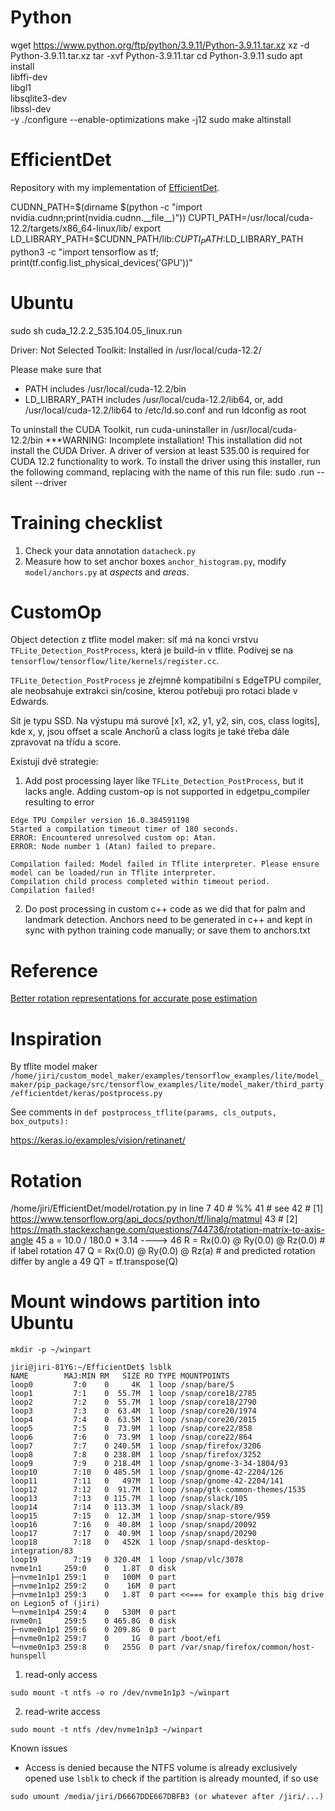# Python
wget https://www.python.org/ftp/python/3.9.11/Python-3.9.11.tar.xz
xz -d Python-3.9.11.tar.xz
tar -xvf Python-3.9.11.tar
cd Python-3.9.11
sudo apt install        \
      libffi-dev        \
      libgl1            \
      libsqlite3-dev    \
      libssl-dev        \
      -y
./configure --enable-optimizations
make -j12
sudo make altinstall

# EfficientDet

Repository with my implementation of [EfficientDet](https://arxiv.org/abs/1911.09070).

CUDNN_PATH=$(dirname $(python -c "import nvidia.cudnn;print(nvidia.cudnn.__file__)"))
CUPTI_PATH=/usr/local/cuda-12.2/targets/x86_64-linux/lib/
export LD_LIBRARY_PATH=$CUDNN_PATH/lib:$CUPTI_PATH:$LD_LIBRARY_PATH
python3 -c "import tensorflow as tf; print(tf.config.list_physical_devices('GPU'))"

# Ubuntu
sudo sh cuda_12.2.2_535.104.05_linux.run

Driver:   Not Selected
Toolkit:  Installed in /usr/local/cuda-12.2/

Please make sure that
 -   PATH includes /usr/local/cuda-12.2/bin
 -   LD_LIBRARY_PATH includes /usr/local/cuda-12.2/lib64, or, add /usr/local/cuda-12.2/lib64 to /etc/ld.so.conf and run ldconfig as root

To uninstall the CUDA Toolkit, run cuda-uninstaller in /usr/local/cuda-12.2/bin
***WARNING: Incomplete installation! This installation did not install the CUDA Driver. A driver of version at least 535.00 is required for CUDA 12.2 functionality to work.
To install the driver using this installer, run the following command, replacing <CudaInstaller> with the name of this run file:
    sudo <CudaInstaller>.run --silent --driver
# Training checklist
1. Check your data annotation `datacheck.py`
2. Measure how to set anchor boxes `anchor_histogram.py`, modify `model/anchors.py` at *aspects* and *areas*.

# CustomOp
Object detection z tflite model maker: síť má na konci vrstvu `TFLite_Detection_PostProcess`, která je build-in v tflite. Podívej se na `tensorflow/tensorflow/lite/kernels/register.cc`.

`TFLite_Detection_PostProcess` je zřejmně kompatibilní s EdgeTPU compiler, ale neobsahuje extrakci sin/cosine, kterou potřebuji pro rotaci blade v Edwards.

Sít je typu SSD. Na výstupu má surové
[x1, x2, y1, y2, sin, cos, class logits], kde x, y, jsou offset a scale Anchorů a class logits je také třeba dále zpravovat na třídu a score.

Existují dvě strategie:
1) Add post processing layer like `TFLite_Detection_PostProcess`, but it lacks angle. Adding custom-op is not supported in edgetpu_compiler resulting to error

```
Edge TPU Compiler version 16.0.384591198
Started a compilation timeout timer of 180 seconds.
ERROR: Encountered unresolved custom op: Atan.
ERROR: Node number 1 (Atan) failed to prepare.

Compilation failed: Model failed in Tflite interpreter. Please ensure model can be loaded/run in Tflite interpreter.
Compilation child process completed within timeout period.
Compilation failed! 
```

2) Do post processing in custom c++ code as we did that for palm and landmark detection. Anchors need to be generated in c++ and kept in sync with python training code manually; or save them to anchors.txt

# Reference
[Better rotation representations for accurate pose estimation](https://towardsdatascience.com/better-rotation-representations-for-accurate-pose-estimation-e890a7e1317f)

# Inspiration
By tflite model maker
`/home/jiri/custom_model_maker/examples/tensorflow_examples/lite/model_maker/pip_package/src/tensorflow_examples/lite/model_maker/third_party/efficientdet/keras/postprocess.py`

See comments in `def postprocess_tflite(params, cls_outputs, box_outputs):`

https://keras.io/examples/vision/retinanet/

# Rotation
/home/jiri/EfficientDet/model/rotation.py in line 7
      40 # %%
      41 # see
      42 # [1] https://www.tensorflow.org/api_docs/python/tf/linalg/matmul
      43 # [2] https://math.stackexchange.com/questions/744736/rotation-matrix-to-axis-angle
      45 a = 10.0 / 180.0 * 3.14
----> 46 R = Rx(0.0) @ Ry(0.0) @ Rz(0.0)  # if label rotation
      47 Q = Rx(0.0) @ Ry(0.0) @ Rz(a)  # and predicted rotation differ by angle a
     49 QT = tf.transpose(Q)

# Mount windows partition into Ubuntu
```
mkdir -p ~/winpart
```

```
jiri@jiri-81Y6:~/EfficientDet$ lsblk
NAME        MAJ:MIN RM   SIZE RO TYPE MOUNTPOINTS
loop0         7:0    0     4K  1 loop /snap/bare/5
loop1         7:1    0  55.7M  1 loop /snap/core18/2785
loop2         7:2    0  55.7M  1 loop /snap/core18/2790
loop3         7:3    0  63.4M  1 loop /snap/core20/1974
loop4         7:4    0  63.5M  1 loop /snap/core20/2015
loop5         7:5    0  73.9M  1 loop /snap/core22/858
loop6         7:6    0  73.9M  1 loop /snap/core22/864
loop7         7:7    0 240.5M  1 loop /snap/firefox/3206
loop8         7:8    0 238.8M  1 loop /snap/firefox/3252
loop9         7:9    0 218.4M  1 loop /snap/gnome-3-34-1804/93
loop10        7:10   0 485.5M  1 loop /snap/gnome-42-2204/126
loop11        7:11   0   497M  1 loop /snap/gnome-42-2204/141
loop12        7:12   0  91.7M  1 loop /snap/gtk-common-themes/1535
loop13        7:13   0 115.7M  1 loop /snap/slack/105
loop14        7:14   0 113.3M  1 loop /snap/slack/89
loop15        7:15   0  12.3M  1 loop /snap/snap-store/959
loop16        7:16   0  40.8M  1 loop /snap/snapd/20092
loop17        7:17   0  40.9M  1 loop /snap/snapd/20290
loop18        7:18   0   452K  1 loop /snap/snapd-desktop-integration/83
loop19        7:19   0 320.4M  1 loop /snap/vlc/3078
nvme1n1     259:0    0   1.8T  0 disk 
├─nvme1n1p1 259:1    0   100M  0 part 
├─nvme1n1p2 259:2    0    16M  0 part 
├─nvme1n1p3 259:3    0   1.8T  0 part <<=== for example this big drive on Legion5 of (jiri)
└─nvme1n1p4 259:4    0   530M  0 part 
nvme0n1     259:5    0 465.8G  0 disk 
├─nvme0n1p1 259:6    0 209.8G  0 part 
├─nvme0n1p2 259:7    0     1G  0 part /boot/efi
└─nvme0n1p3 259:8    0   255G  0 part /var/snap/firefox/common/host-hunspell
```

1) read-only access
```
sudo mount -t ntfs -o ro /dev/nvme1n1p3 ~/winpart
```

2) read-write access
```
sudo mount -t ntfs /dev/nvme1n1p3 ~/winpart
```

Known issues
- Access is denied because the NTFS volume is already exclusively opened
use `lsblk` to check if the partition is already mounted, if so use

```
sudo umount /media/jiri/D6667DDE667DBFB3 (or whatever after /jiri/...)
```